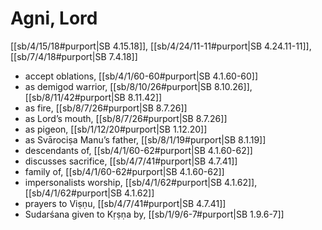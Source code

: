 # Agni, Lord

[[sb/4/15/18#purport|SB 4.15.18]], [[sb/4/24/11-11#purport|SB 4.24.11-11]], [[sb/7/4/18#purport|SB 7.4.18]]

* accept oblations, [[sb/4/1/60-60#purport|SB 4.1.60-60]]
* as demigod warrior, [[sb/8/10/26#purport|SB 8.10.26]], [[sb/8/11/42#purport|SB 8.11.42]]
* as fire, [[sb/8/7/26#purport|SB 8.7.26]]
* as Lord’s mouth, [[sb/8/7/26#purport|SB 8.7.26]]
* as pigeon, [[sb/1/12/20#purport|SB 1.12.20]]
* as Svārociṣa Manu’s father, [[sb/8/1/19#purport|SB 8.1.19]]
* descendants of, [[sb/4/1/60-62#purport|SB 4.1.60-62]]
* discusses sacrifice, [[sb/4/7/41#purport|SB 4.7.41]]
* family of, [[sb/4/1/60-62#purport|SB 4.1.60-62]]
* impersonalists worship, [[sb/4/1/62#purport|SB 4.1.62]], [[sb/4/1/62#purport|SB 4.1.62]]
* prayers to Viṣṇu, [[sb/4/7/41#purport|SB 4.7.41]]
* Sudarśana given to Kṛṣṇa by, [[sb/1/9/6-7#purport|SB 1.9.6-7]]
